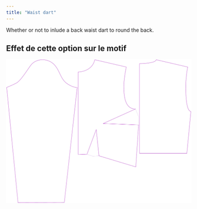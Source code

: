 ```yaml
---
title: "Waist dart"
---
```


Whether or not to inlude a back waist dart to round the back.

## Effet de cette option sur le motif

![Cette image montre l'effet de cette option en superposant plusieurs variantes qui ont une valeur différente pour cette option](breanna_waistdart_sample.svg "Effet de cette option sur le modèle")
